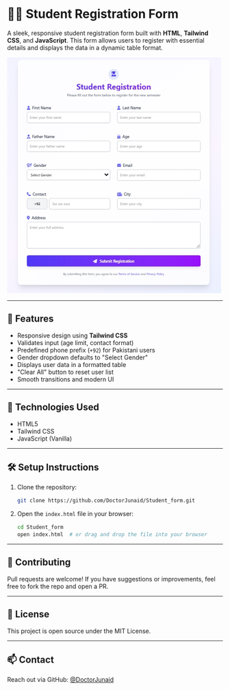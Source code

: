 # 🧑‍🎓 Student Registration Form

A sleek, responsive student registration form built with **HTML**, **Tailwind CSS**, and **JavaScript**. This form allows users to register with essential details and displays the data in a dynamic table format.

<img src="Screenshot_22-4-2025_21391_127.0.0.1.jpeg" alt="screenShot">

---

## 🚀 Features

- Responsive design using **Tailwind CSS**
- Validates input (age limit, contact format)
- Predefined phone prefix (`+92`) for Pakistani users
- Gender dropdown defaults to "Select Gender"
- Displays user data in a formatted table
- "Clear All" button to reset user list
- Smooth transitions and modern UI

---

## 🧪 Technologies Used

- HTML5
- Tailwind CSS
- JavaScript (Vanilla)

---

## 🛠️ Setup Instructions

1. Clone the repository:
   ```bash
   git clone https://github.com/DoctorJunaid/Student_form.git
   ```

2. Open the `index.html` file in your browser:
   ```bash
   cd Student_form
   open index.html  # or drag and drop the file into your browser
   ```

---



## 🤝 Contributing

Pull requests are welcome! If you have suggestions or improvements, feel free to fork the repo and open a PR.

---

## 📄 License

This project is open source under the MIT License.

---

## 📫 Contact

Reach out via GitHub: [@DoctorJunaid](https://github.com/DoctorJunaid)
